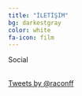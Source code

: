 ```yaml
---
title: "İLETİŞİM"
bg: darkestgray
color: white
fa-icon: film
---
```

<p>Social<p><br>
    <a class="twitter-timeline"
        href="https://twitter.com/raconff">
    Tweets by @raconff
    </a>
